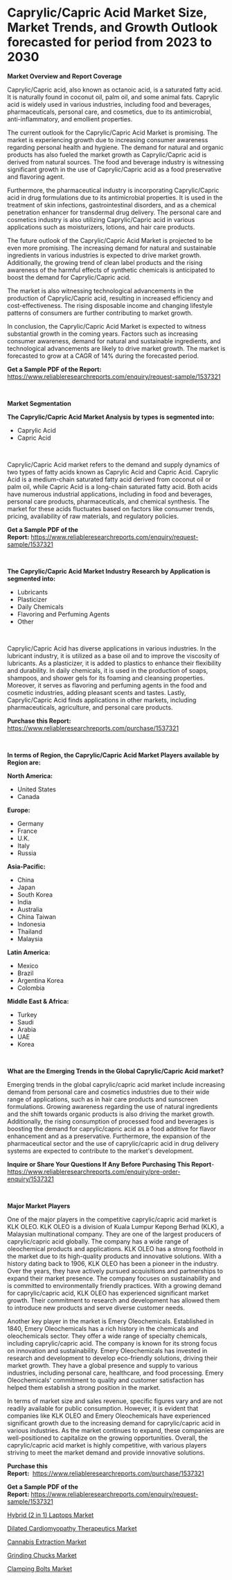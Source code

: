 <p><h1>Caprylic/Capric Acid Market Size, Market Trends, and Growth Outlook forecasted for period from 2023 to 2030</h1></p><p><strong>Market Overview and Report Coverage</strong></p>
<p><p>Caprylic/Capric acid, also known as octanoic acid, is a saturated fatty acid. It is naturally found in coconut oil, palm oil, and some animal fats. Caprylic acid is widely used in various industries, including food and beverages, pharmaceuticals, personal care, and cosmetics, due to its antimicrobial, anti-inflammatory, and emollient properties.</p><p>The current outlook for the Caprylic/Capric Acid Market is promising. The market is experiencing growth due to increasing consumer awareness regarding personal health and hygiene. The demand for natural and organic products has also fueled the market growth as Caprylic/Capric acid is derived from natural sources. The food and beverage industry is witnessing significant growth in the use of Caprylic/Capric acid as a food preservative and flavoring agent.</p><p>Furthermore, the pharmaceutical industry is incorporating Caprylic/Capric acid in drug formulations due to its antimicrobial properties. It is used in the treatment of skin infections, gastrointestinal disorders, and as a chemical penetration enhancer for transdermal drug delivery. The personal care and cosmetics industry is also utilizing Caprylic/Capric acid in various applications such as moisturizers, lotions, and hair care products.</p><p>The future outlook of the Caprylic/Capric Acid Market is projected to be even more promising. The increasing demand for natural and sustainable ingredients in various industries is expected to drive market growth. Additionally, the growing trend of clean label products and the rising awareness of the harmful effects of synthetic chemicals is anticipated to boost the demand for Caprylic/Capric acid.</p><p>The market is also witnessing technological advancements in the production of Caprylic/Capric acid, resulting in increased efficiency and cost-effectiveness. The rising disposable income and changing lifestyle patterns of consumers are further contributing to market growth.</p><p>In conclusion, the Caprylic/Capric Acid Market is expected to witness substantial growth in the coming years. Factors such as increasing consumer awareness, demand for natural and sustainable ingredients, and technological advancements are likely to drive market growth. The market is forecasted to grow at a CAGR of 14% during the forecasted period.</p></p>
<p><strong>Get a Sample PDF of the Report:</strong> <a href="https://www.reliableresearchreports.com/enquiry/request-sample/1537321">https://www.reliableresearchreports.com/enquiry/request-sample/1537321</a></p>
<p>&nbsp;</p>
<p><strong>Market Segmentation</strong></p>
<p><strong>The Caprylic/Capric Acid Market Analysis by types is segmented into:</strong></p>
<p><ul><li>Caprylic Acid</li><li>Capric Acid</li></ul></p>
<p>&nbsp;</p>
<p><p>Caprylic/Capric Acid market refers to the demand and supply dynamics of two types of fatty acids known as Caprylic Acid and Capric Acid. Caprylic Acid is a medium-chain saturated fatty acid derived from coconut oil or palm oil, while Capric Acid is a long-chain saturated fatty acid. Both acids have numerous industrial applications, including in food and beverages, personal care products, pharmaceuticals, and chemical synthesis. The market for these acids fluctuates based on factors like consumer trends, pricing, availability of raw materials, and regulatory policies.</p></p>
<p><strong>Get a Sample PDF of the Report:</strong>&nbsp;<a href="https://www.reliableresearchreports.com/enquiry/request-sample/1537321">https://www.reliableresearchreports.com/enquiry/request-sample/1537321</a></p>
<p>&nbsp;</p>
<p><strong>The Caprylic/Capric Acid Market Industry Research by Application is segmented into:</strong></p>
<p><ul><li>Lubricants</li><li>Plasticizer</li><li>Daily Chemicals</li><li>Flavoring and Perfuming Agents</li><li>Other</li></ul></p>
<p>&nbsp;</p>
<p><p>Caprylic/Capric Acid has diverse applications in various industries. In the lubricant industry, it is utilized as a base oil and to improve the viscosity of lubricants. As a plasticizer, it is added to plastics to enhance their flexibility and durability. In daily chemicals, it is used in the production of soaps, shampoos, and shower gels for its foaming and cleansing properties. Moreover, it serves as flavoring and perfuming agents in the food and cosmetic industries, adding pleasant scents and tastes. Lastly, Caprylic/Capric Acid finds applications in other markets, including pharmaceuticals, agriculture, and personal care products.</p></p>
<p><strong>Purchase this Report:</strong>&nbsp; <a href="https://www.reliableresearchreports.com/purchase/1537321">https://www.reliableresearchreports.com/purchase/1537321</a></p>
<p>&nbsp;</p>
<p><strong>In terms of Region, the Caprylic/Capric Acid Market Players available by Region are:</strong></p>
<p>
    <p> <strong> North America: </strong>
        <ul>
            <li>United States</li>
            <li>Canada</li>
        </ul>
        </p> 
    <p> <strong> Europe: </strong>
        <ul>
            <li>Germany</li>
            <li>France</li>
            <li>U.K.</li>
            <li>Italy</li>
            <li>Russia</li>
        </ul>
        </p> 
    <p> <strong> Asia-Pacific: </strong>
        <ul>
            <li>China</li>
            <li>Japan</li>
            <li>South Korea</li>
            <li>India</li>
            <li>Australia</li>
            <li>China Taiwan</li>
            <li>Indonesia</li>
            <li>Thailand</li>
            <li>Malaysia</li>
        </ul>
        </p> 
    <p> <strong> Latin America: </strong>
        <ul>
            <li>Mexico</li>
            <li>Brazil</li>
            <li>Argentina Korea</li>
            <li>Colombia</li>
        </ul>
        </p> 
    <p> <strong> Middle East & Africa: </strong>
        <ul>
            <li>Turkey</li>
            <li>Saudi</li>
            <li>Arabia</li>
            <li>UAE</li>
            <li>Korea</li>
        </ul>
    </p>
    </p>
<p>&nbsp;</p>
<p><strong>What are the Emerging Trends in the Global Caprylic/Capric Acid market?</strong></p>
<p><p>Emerging trends in the global caprylic/capric acid market include increasing demand from personal care and cosmetics industries due to their wide range of applications, such as in hair care products and sunscreen formulations. Growing awareness regarding the use of natural ingredients and the shift towards organic products is also driving the market growth. Additionally, the rising consumption of processed food and beverages is boosting the demand for caprylic/capric acid as a food additive for flavor enhancement and as a preservative. Furthermore, the expansion of the pharmaceutical sector and the use of caprylic/capric acid in drug delivery systems are expected to contribute to the market's development.</p></p>
<p><strong>Inquire or Share Your Questions If Any Before Purchasing This Report</strong>- <a href="https://www.reliableresearchreports.com/enquiry/pre-order-enquiry/1537321">https://www.reliableresearchreports.com/enquiry/pre-order-enquiry/1537321</a></p>
<p>&nbsp;</p>
<p><strong>Major Market Players</strong></p>
<p><p>One of the major players in the competitive caprylic/capric acid market is KLK OLEO. KLK OLEO is a division of Kuala Lumpur Kepong Berhad (KLK), a Malaysian multinational company. They are one of the largest producers of caprylic/capric acid globally. The company has a wide range of oleochemical products and applications. KLK OLEO has a strong foothold in the market due to its high-quality products and innovative solutions. With a history dating back to 1906, KLK OLEO has been a pioneer in the industry. Over the years, they have actively pursued acquisitions and partnerships to expand their market presence. The company focuses on sustainability and is committed to environmentally friendly practices. With a growing demand for caprylic/capric acid, KLK OLEO has experienced significant market growth. Their commitment to research and development has allowed them to introduce new products and serve diverse customer needs.</p><p>Another key player in the market is Emery Oleochemicals. Established in 1840, Emery Oleochemicals has a rich history in the chemicals and oleochemicals sector. They offer a wide range of specialty chemicals, including caprylic/capric acid. The company is known for its strong focus on innovation and sustainability. Emery Oleochemicals has invested in research and development to develop eco-friendly solutions, driving their market growth. They have a global presence and supply to various industries, including personal care, healthcare, and food processing. Emery Oleochemicals' commitment to quality and customer satisfaction has helped them establish a strong position in the market.</p><p>In terms of market size and sales revenue, specific figures vary and are not readily available for public consumption. However, it is evident that companies like KLK OLEO and Emery Oleochemicals have experienced significant growth due to the increasing demand for caprylic/capric acid in various industries. As the market continues to expand, these companies are well-positioned to capitalize on the growing opportunities. Overall, the caprylic/capric acid market is highly competitive, with various players striving to meet the market demand and provide innovative solutions.</p></p>
<p><strong>Purchase this Report:</strong>&nbsp;&nbsp;<a href="https://www.reliableresearchreports.com/purchase/1537321">https://www.reliableresearchreports.com/purchase/1537321</a></p>
<p></p>
<p><strong>Get a Sample PDF of the Report:</strong>&nbsp;<a href="https://www.reliableresearchreports.com/enquiry/request-sample/1537321">https://www.reliableresearchreports.com/enquiry/request-sample/1537321</a></p>
<p><p><a href="https://www.linkedin.com/pulse/hybrid-2-1-laptops-market-research-report-provides-thorough/">Hybrid (2 in 1) Laptops Market</a></p><p><a href="https://www.linkedin.com/pulse/dilated-cardiomyopathy-therapeutics-market-challenges-opportunities/">Dilated Cardiomyopathy Therapeutics Market</a></p><p><a href="https://github.com/Chiragrp25/Market-Research-Report-List-1/blob/main/cannabis-extraction-market.md">Cannabis Extraction Market</a></p><p><a href="https://medium.com/@amayabeahan/grinding-chucks-market-size-growth-forecast-2023-2030-dcfe0ec45bf8">Grinding Chucks Market</a></p><p><a href="https://medium.com/@walterkutch/clamping-bolts-market-size-growth-forecast-2023-2030-cf76ffb36d17">Clamping Bolts Market</a></p></p>